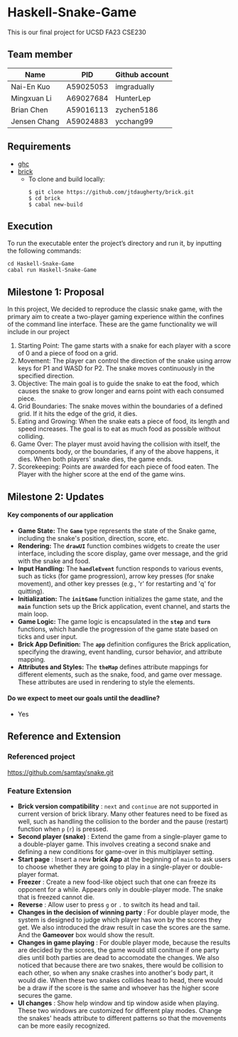 # Haskell-Snake-Game
This is our final project for UCSD FA23 CSE230

## Team member

|Name          |PID        | Github account|
|--------------|-----------|---------------|
|Nai-En Kuo    |A59025053  |imgradually    |
|Mingxuan Li   |A69027684  |HunterLep      |
|Brian Chen    |A59016113  |zychen5186     |
|Jensen Chang  |A59024883  |ycchang99      |

## Requirements
- [ghc](https://www.haskell.org/ghcup/)
- [brick](https://github.com/jtdaugherty/brick/tree/master)
  - To clone and build locally:
    ```
    $ git clone https://github.com/jtdaugherty/brick.git
    $ cd brick
    $ cabal new-build
    ```
## Execution
To run the executable enter the project’s directory and run it, by inputting the following commands:
```
cd Haskell-Snake-Game
cabal run Haskell-Snake-Game
```

## Milestone 1: Proposal
In this project, We decided to reproduce the classic snake game, with the primary aim to create a two-player gaming experience within the confines of the command line interface.
These are the game functionality we will include in our project
1. Starting Point:
The game starts with a snake for each player with a score of 0 and a piece of food on a grid.
2. Movement:
The player can control the direction of the snake using arrow keys for P1 and WASD for P2. The snake moves continuously in the specified direction.
3. Objective:
The main goal is to guide the snake to eat the food, which causes the snake to grow longer and earns point with each consumed piece.
4. Grid Boundaries:
The snake moves within the boundaries of a defined grid. If it hits the edge of the grid, it dies.
5. Eating and Growing:
When the snake eats a piece of food, its length and speed increases. The goal is to eat as much food as possible without colliding.
6. Game Over:
The player must avoid having the collision with itself, the components body, or the boundaries, if any of the above happens, it dies. When both players' snake dies, the game ends.
7. Scorekeeping:
Points are awarded for each piece of food eaten. The Player with the higher score at the end of the game wins.

## Milestone 2: Updates

#### Key components of our application
- **Game State:** The **`Game`** type represents the state of the Snake game, including the snake's position, direction, score, etc.
- **Rendering:** The **`drawUI`** function combines widgets to create the user interface, including the score display, game over message, and the grid with the snake and food.
- **Input Handling:** The **`handleEvent`** function responds to various events, such as ticks (for game progression), arrow key presses (for snake movement), and other key presses (e.g., 'r' for restarting and 'q' for quitting).
- **Initialization:** The **`initGame`** function initializes the game state, and the **`main`** function sets up the Brick application, event channel, and starts the main loop.
- **Game Logic:** The game logic is encapsulated in the **`step`** and **`turn`** functions, which handle the progression of the game state based on ticks and user input.
- **Brick App Definition:** The **`app`** definition configures the Brick application, specifying the drawing, event handling, cursor behavior, and attribute mapping.
- **Attributes and Styles:** The **`theMap`** defines attribute mappings for different elements, such as the snake, food, and game over message. These attributes are used in rendering to style the elements.

#### Do we expect to meet our goals until the deadline?

- Yes

## Reference and Extension

### Referenced project
https://github.com/samtay/snake.git

### Feature Extension
- **Brick version compatibility** : `next` and `continue` are not supported in current version of brick library. Many other features need to be fixed as well, such as handling the collision to the border and the pause (restart) function when `p` (`r`) is pressed.
- **Second player (snake)** : Extend the game from a single-player game to a double-player game. This involves creating a second snake and defining a new conditions for game-over in this multiplayer setting.
- **Start page** : Insert a new **brick App** at the beginning of `main` to ask users to choose whether they are going to play in a single-player or double-player format.
- **Freezer** : Create a new food-like object such that one can freeze its opponent for a while. Appears only in double-player mode. The snake that is freezed cannot die.
- **Reverse** : Allow user to press `g` or `.` to switch its head and tail.
- **Changes in the decision of winning party** : For double player mode, the system is designed to judge which player has won by the scores they get. We also introduced the draw result in case the scores are the same. And the **Gameover** box would show the result.
- **Changes in game playing** : For double player mode, because the results are decided by the scores, the game would still conitnue if one party dies until both parties are dead to accomodate the changes. We also noticed that because there are two snakes, there would be collision to each other, so when any snake crashes into another's body part, it would die. When these two snakes collides head to head, there would be a draw if the score is the same and whoever has the higher score secures the game.
- **UI changes** : Show help window and tip window aside when playing. These two windows are customized for different play modes. Change the snakes' heads attribute to different patterns so that the movements can be more easily recognized. 
